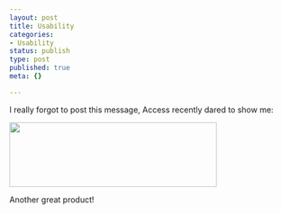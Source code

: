```yaml
---
layout: post
title: Usability
categories:
- Usability
status: publish
type: post
published: true
meta: {}

---
```

I really forgot to post this message, Access recently dared to show me:

<img src="http://www.gnegg.ch/archives/usability.png" width="368" height="115" border="0" /></a>

Another great product!
